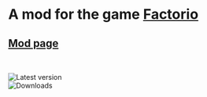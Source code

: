 # A mod for the game [Factorio](https://factorio.com)

## [Mod page](https://mods.factorio.com/mod/bigger-artillery)

<br>

![Latest version](https://img.shields.io/badge/dynamic/json?label=Latest%20version&query=result&url=http%3A%2F%2F130.61.78.26%3A5468%2F%3Furl%3Dhttps%3A%2F%2Fmods.factorio.com%2Fmod%2Fbigger-artillery%2Fdownloads%26qS%3Ddd%253Anth-child%25282%2529%26regex%3D0.%252B)  
![Downloads](https://img.shields.io/badge/dynamic/json?label=Downloads&query=result&url=http%3A%2F%2F130.61.78.26%3A5468%2F%3Furl%3Dhttps%3A%2F%2Fmods.factorio.com%2Fmod%2Fbigger-artillery%26qS%3Ddl%253Anth-child%25282%2529%2520%253Edd%253Anth-child%25288%2529%26regex%3D%255Cd%252B) 
